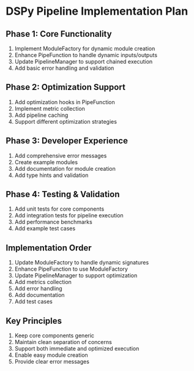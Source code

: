 # DSPy Pipeline Implementation Plan

## Phase 1: Core Functionality
1. Implement ModuleFactory for dynamic module creation
2. Enhance PipeFunction to handle dynamic inputs/outputs
3. Update PipelineManager to support chained execution
4. Add basic error handling and validation

## Phase 2: Optimization Support
1. Add optimization hooks in PipeFunction
2. Implement metric collection
3. Add pipeline caching
4. Support different optimization strategies

## Phase 3: Developer Experience
1. Add comprehensive error messages
2. Create example modules
3. Add documentation for module creation
4. Add type hints and validation

## Phase 4: Testing & Validation
1. Add unit tests for core components
2. Add integration tests for pipeline execution
3. Add performance benchmarks
4. Add example test cases

## Implementation Order
1. Update ModuleFactory to handle dynamic signatures
2. Enhance PipeFunction to use ModuleFactory
3. Update PipelineManager to support optimization
4. Add metrics collection
5. Add error handling
6. Add documentation
7. Add test cases

## Key Principles
1. Keep core components generic
2. Maintain clean separation of concerns
3. Support both immediate and optimized execution
4. Enable easy module creation
5. Provide clear error messages
